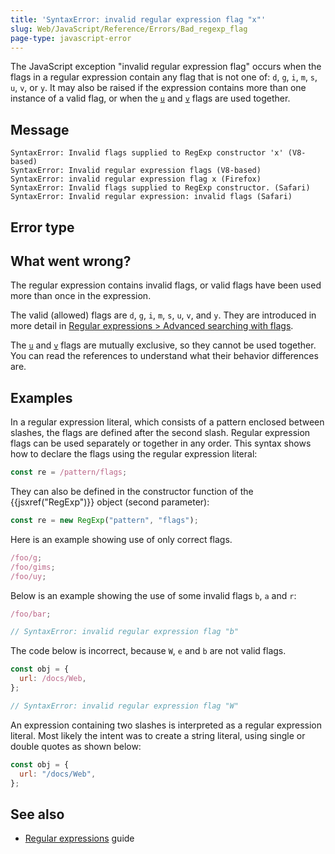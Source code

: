 ```yaml
---
title: 'SyntaxError: invalid regular expression flag "x"'
slug: Web/JavaScript/Reference/Errors/Bad_regexp_flag
page-type: javascript-error
---
```




The JavaScript exception "invalid regular expression flag" occurs when the flags in a regular expression contain any flag that is not one of: `d`, `g`, `i`, `m`, `s`, `u`, `v`, or `y`. It may also be raised if the expression contains more than one instance of a valid flag, or when the [`u`](/Web/JavaScript/Reference/Global_Objects/RegExp/unicode) and [`v`](/Web/JavaScript/Reference/Global_Objects/RegExp/unicodeSets) flags are used together.

## Message

```plain
SyntaxError: Invalid flags supplied to RegExp constructor 'x' (V8-based)
SyntaxError: Invalid regular expression flags (V8-based)
SyntaxError: invalid regular expression flag x (Firefox)
SyntaxError: Invalid flags supplied to RegExp constructor. (Safari)
SyntaxError: Invalid regular expression: invalid flags (Safari)
```

## Error type



## What went wrong?

The regular expression contains invalid flags, or valid flags have been used more than once in the expression.

The valid (allowed) flags are `d`, `g`, `i`, `m`, `s`, `u`, `v`, and `y`. They are introduced in more detail in [Regular expressions > Advanced searching with flags](/Web/JavaScript/Guide/Regular_expressions#advanced_searching_with_flags).

The [`u`](/Web/JavaScript/Reference/Global_Objects/RegExp/unicode) and [`v`](/Web/JavaScript/Reference/Global_Objects/RegExp/unicodeSets) flags are mutually exclusive, so they cannot be used together. You can read the references to understand what their behavior differences are.

## Examples

In a regular expression literal, which consists of a pattern enclosed between slashes, the flags are defined after the second slash.
Regular expression flags can be used separately or together in any order.
This syntax shows how to declare the flags using the regular expression literal:

```js
const re = /pattern/flags;
```

They can also be defined in the constructor function of the {{jsxref("RegExp")}} object (second parameter):

```js
const re = new RegExp("pattern", "flags");
```

Here is an example showing use of only correct flags.

```js example-good
/foo/g;
/foo/gims;
/foo/uy;
```

Below is an example showing the use of some invalid flags `b`, `a` and `r`:

```js example-bad
/foo/bar;

// SyntaxError: invalid regular expression flag "b"
```

The code below is incorrect, because `W`, `e` and `b` are not valid flags.

```js example-bad
const obj = {
  url: /docs/Web,
};

// SyntaxError: invalid regular expression flag "W"
```

An expression containing two slashes is interpreted as a regular expression literal.
Most likely the intent was to create a string literal, using single or double quotes as shown below:

```js example-good
const obj = {
  url: "/docs/Web",
};
```

## See also

- [Regular expressions](/Web/JavaScript/Guide/Regular_expressions) guide
